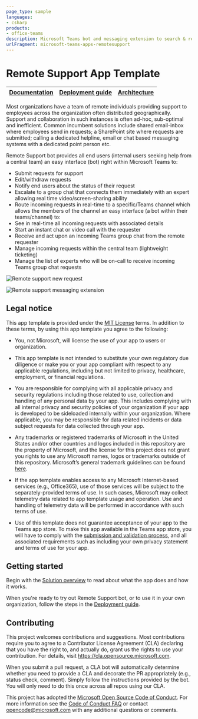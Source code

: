 ```yaml
---
page_type: sample
languages:
- csharp
products:
- office-teams
description: Microsoft Teams bot and messaging extension to search & report incidents and connect with specialists immediately
urlFragment: microsoft-teams-apps-remotesupport
---
```


# Remote Support App Template

| [Documentation](https://github.com/OfficeDev/microsoft-teams-apps-remotesupport/wiki/Home) | [Deployment guide](https://github.com/OfficeDev/microsoft-teams-apps-remotesupport/wiki/Deployment-Guide) | [Architecture](https://github.com/OfficeDev/microsoft-teams-apps-remotesupport/wiki/Solution-Overview) |
| ---- | ---- | ---- |

Most organizations have a team of remote individuals providing support to employees across the organization often distributed geographically. Support and collaboration in such instances is often ad-hoc, sub-optimal and inefficient. Common incumbent solutions include shared email-inbox where employees send in requests; a SharePoint site where requests are submitted; calling a dedicated helpline,  email or chat based messaging systems with a dedicated point person etc.
 
Remote Support bot provides all end users (internal users seeking help from a central team) an easy interface (bot) right within Microsoft Teams to:

- Submit requests for support
- Edit/withdraw requests
- Notify end users about the status of their request
- Escalate to a group chat that connects them immediately with an expert allowing real time video/screen-sharing ability
- Route incoming requests in real-time to a specific/Teams channel which allows the members of the channel an easy interface (a bot within their teams/channel) to:
- See in real-time all incoming requests with associated details
- Start an instant chat or video call with the requester
- Receive and act upon an incoming Teams group chat from the remote requester
- Manage incoming requests within the central team (lightweight ticketing)
- Manage the list of experts who will be on-call to receive incoming Teams group chat requests

![Remote support new request](https://github.com/OfficeDev/microsoft-teams-apps-remotesupport/wiki/Images/new-request.png)

![Remote support messaging extension](https://github.com/OfficeDev/microsoft-teams-apps-remotesupport/wiki/Images/support-team-ackcard.jpg)

## Legal notice
This app template is provided under the [MIT License](https://github.com/OfficeDev/microsoft-teams-apps-remotesupport/blob/master/LICENSE) terms.  In addition to these terms, by using this app template you agree to the following:

- You, not Microsoft, will license the use of your app to users or organization. 

- This app template is not intended to substitute your own regulatory due diligence or make you or your app compliant with respect to any applicable regulations, including but not limited to privacy, healthcare, employment, or financial regulations.

- You are responsible for complying with all applicable privacy and security regulations including those related to use, collection and handling of any personal data by your app. This includes complying with all internal privacy and security policies of your organization if your app is developed to be sideloaded internally within your organization. Where applicable, you may be responsible for data related incidents or data subject requests for data collected through your app.

- Any trademarks or registered trademarks of Microsoft in the United States and/or other countries and logos included in this repository are the property of Microsoft, and the license for this project does not grant you rights to use any Microsoft names, logos or trademarks outside of this repository. Microsoft’s general trademark guidelines can be found [here](https://www.microsoft.com/en-us/legal/intellectualproperty/trademarks/usage/general.aspx).

- If the app template enables access to any Microsoft Internet-based services (e.g., Office365), use of those services will be subject to the separately-provided terms of use. In such cases, Microsoft may collect telemetry data related to app template usage and operation. Use and handling of telemetry data will be performed in accordance with such terms of use.

- Use of this template does not guarantee acceptance of your app to the Teams app store. To make this app available in the Teams app store, you will have to comply with the [submission and validation process](https://docs.microsoft.com/en-us/microsoftteams/platform/concepts/deploy-and-publish/appsource/publish), and all associated requirements such as including your own privacy statement and terms of use for your app.

## Getting started

Begin with the [Solution overview](https://github.com/OfficeDev/microsoft-teams-apps-remotesupport/wiki/Solution-overview) to read about what the app does and how it works.

When you're ready to try out Remote Support bot, or to use it in your own organization, follow the steps in the [Deployment guide](https://github.com/OfficeDev/microsoft-teams-apps-remotesupport/wiki/DeployementGuide).

## Contributing

This project welcomes contributions and suggestions.  Most contributions require you to agree to a
Contributor License Agreement (CLA) declaring that you have the right to, and actually do, grant us
the rights to use your contribution. For details, visit https://cla.opensource.microsoft.com.

When you submit a pull request, a CLA bot will automatically determine whether you need to provide
a CLA and decorate the PR appropriately (e.g., status check, comment). Simply follow the instructions
provided by the bot. You will only need to do this once across all repos using our CLA.

This project has adopted the [Microsoft Open Source Code of Conduct](https://opensource.microsoft.com/codeofconduct/).
For more information see the [Code of Conduct FAQ](https://opensource.microsoft.com/codeofconduct/faq/) or
contact [opencode@microsoft.com](mailto:opencode@microsoft.com) with any additional questions or comments.
